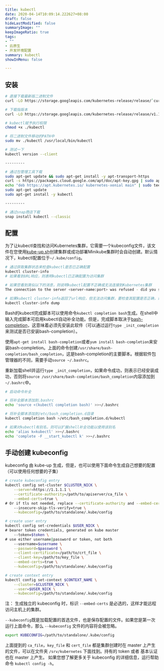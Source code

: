 ```yaml
---
title: kubectl
date: 2020-04-14T10:09:14.222627+08:00
draft: false
hideLastModified: false
summaryImage: ""
keepImageRatio: true
tags:
- ""
- 云原生
- 开发环境配置
summary: kubectl
showInMenu: false

---
```


## 安装

```bash
# 直接下载最新版二进制文件
curl -LO https://storage.googleapis.com/kubernetes-release/release/`curl -s https://storage.googleapis.com/kubernetes-release/release/stable.txt`/bin/linux/amd64/kubectl

# 下载指版本
curl -LO https://storage.googleapis.com/kubernetes-release/release/v1.17.0/bin/linux/amd64/kubectl

# kubectl赋予执行权限
chmod +x ./kubectl

# 将二进制文件移动的PATH中
sudo mv ./kubectl /usr/local/bin/kubectl

# 测试一下
kubectl version --client

---------

# 通过包管理工具下载
sudo apt-get update && sudo apt-get install -y apt-transport-https
curl -s https://packages.cloud.google.com/apt/doc/apt-key.gpg | sudo apt-key add -
echo "deb https://apt.kubernetes.io/ kubernetes-xenial main" | sudo tee -a /etc/apt/sources.list.d/kubernetes.list
sudo apt-get update
sudo apt-get install -y kubectl

---------

# 通过snap商店下载
snap install kubectl --classic
```

## 配置

为了让kubectl查找和访问Kubernetes集群，它需要一个kubeconfig文件，该文件在您使用[kube-up.sh](https://github.com/kubernetes/kubernetes/blob/master/cluster/kube-up.sh)创建集群或成功部署Minikube集群时会自动创建。默认情况下，kubectl配置位于`~/.kube/config`。

```bash
# 通过获取集群状态来检查kubectl是否已正确配置
kubectl cluster-info
# 如果看到URL响应，则表明kubectl已正确配置为访问集群

# 如果您看到类似以下的消息，则说明kubectl配置不正确或无法连接到Kubernetes集群
The connection to the server <server-name:port> was refused - did you specify the right host or port?

# 如果kubectl cluster-info返回了url响应，但无法访问集群，要检查其配置是否正确，请使用
kubectl cluster-info dump
```

Bash的kubectl完成脚本可以使用命令`kubectl completion bash`生成。在shell中输入完成脚本可启用kubectl自动补全功能。但是，完成脚本取决于[bash-completion](https://github.com/scop/bash-completion)，这意味着必须先安装此软件（可以通过运行`type _init_completion`来测试是否已安装bash-completion）。

使用`apt-get install bash-completion`或者`yum install bash-completion`来安装bash-completion。上面的命令创建`/usr/share/bash-completion/bash_completion`，这是bash-completion的主要脚本。根据软件包管理器的不同，需要手动`source ~/.bashrc`。

重新加载shell并运行`type _init_completion`，如果命令成功，则表示已经安装成功，否则将`source /usr/share/bash-completion/bash_completion`内容添加到`~/.bashrc`中。

```bash
# 启动命令补全

# 将补全脚本添加到.bashrc
echo 'source <(kubectl completion bash)' >>~/.bashrc

# 将补全脚本添加到/etc/bash_completion.d目录
kubectl completion bash >/etc/bash_completion.d/kubectl

# 如果对kubectl有别名，则可以扩展shell补全功能以使用该别名
echo 'alias k=kubectl' >>~/.bashrc
echo 'complete -F __start_kubectl k' >>~/.bashrc
```

## 手动创建 kubeconfig
kubeconfig 由 kube-up 生成，但是，也可以使用下面命令生成自己想要的配置（可以使用任何想要的子集）

```bash
# create kubeconfig entry
kubectl config set-cluster $CLUSTER_NICK \
    --server=https://1.1.1.1 \
    --certificate-authority=/path/to/apiserver/ca_file \
    --embed-certs=true \
# Or if tls not needed, replace --certificate-authority and --embed-certs with
    --insecure-skip-tls-verify=true \
    --kubeconfig=/path/to/standalone/.kube/config

# create user entry
kubectl config set-credentials $USER_NICK \
# bearer token credentials, generated on kube master
    --token=$token \
# use either username|password or token, not both
    --username=$username \
    --password=$password \
    --client-certificate=/path/to/crt_file \
    --client-key=/path/to/key_file \
    --embed-certs=true \
    --kubeconfig=/path/to/standalone/.kube/config

# create context entry
kubectl config set-context $CONTEXT_NAME \
    --cluster=$CLUSTER_NICK \
    --user=$USER_NICK \
    --kubeconfig=/path/to/standalone/.kube/config
```

注：
生成独立的 kubeconfig 时，标识 `--embed-certs` 是必选的，这样才能远程访问主机上的集群。

`--kubeconfig`既是加载配置的首选文件，也是保存配置的文件。如果您是第一次运行上面命令，那么 `--kubeconfig` 文件的内容将会被忽略。

```bash
export KUBECONFIG=/path/to/standalone/.kube/config
```

上面提到的 `ca_file`，`key_file` 和 `cert_file` 都是集群创建时在 master 上产生的文件，可以在文件夹 `/srv/kubernetes` 下面找到。持有的 token 或者 基本认证也在 master 上产生。
如果您想了解更多关于 kubeconfig 的详细信息，运行帮助命令 `kubectl config -h`。
